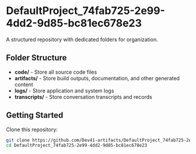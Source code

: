 # DefaultProject_74fab725-2e99-4dd2-9d85-bc81ec678e23
A structured repository with dedicated folders for organization.

## Folder Structure

- **code/** - Store all source code files
- **artifacts/** - Store build outputs, documentation, and other generated content
- **logs/** - Store application and system logs
- **transcripts/** - Store conversation transcripts and records

## Getting Started

Clone this repository:
```bash
git clone https://github.com/Dev41-artifacts/DefaultProject_74fab725-2e99-4dd2-9d85-bc81ec678e23
cd DefaultProject_74fab725-2e99-4dd2-9d85-bc81ec678e23
```
